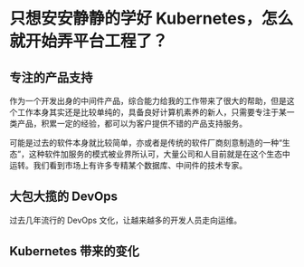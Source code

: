 # 只想安安静静的学好 Kubernetes，怎么就开始弄平台工程了？

## 专注的产品支持

作为一个开发出身的中间件产品，综合能力给我的工作带来了很大的帮助，但是这个工作本身其实还是比较单纯的，具备良好计算机素养的新人，只需要专注于某一类产品，积累一定的经验，都可以为客户提供不错的产品支持服务。

可能是过去的软件本身就比较简单，亦或者是传统的软件厂商刻意制造的一种“生态”，这种软件加服务的模式被业界所认可，大量公司和人目前就是在这个生态中运转。我们看到市场上有许多专精某个数据库、中间件的技术专家。

## 大包大揽的 DevOps

过去几年流行的 DevOps 文化，让越来越多的开发人员走向运维。

## Kubernetes 带来的变化

## 